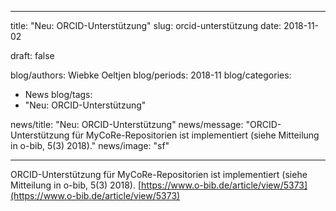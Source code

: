   ---
title:	 "Neu: ORCID-Unterstützung"
slug: orcid-unterstützung
date: 2018-11-02

draft: false

blog/authors: Wiebke Oeltjen
blog/periods: 2018-11
blog/categories:
 - News
blog/tags:
 - "Neu: ORCID-Unterstützung"

news/title: "Neu: ORCID-Unterstützung"
news/message: "ORCID-Unterstützung für MyCoRe-Repositorien ist implementiert (siehe Mitteilung in o-bib, 5(3) 2018)."
news/image: "sf"

---

ORCID-Unterstützung für MyCoRe-Repositorien ist implementiert (siehe Mitteilung in o-bib, 5(3) 2018).
[https://www.o-bib.de/article/view/5373](https://www.o-bib.de/article/view/5373)
